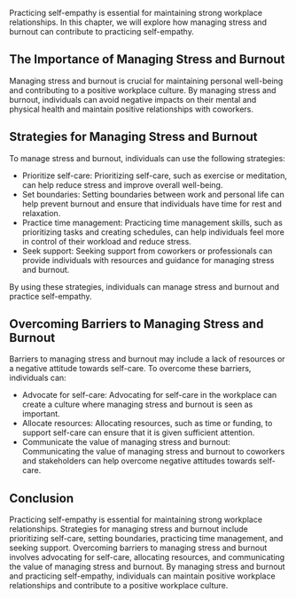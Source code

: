 
Practicing self-empathy is essential for maintaining strong workplace relationships. In this chapter, we will explore how managing stress and burnout can contribute to practicing self-empathy.

The Importance of Managing Stress and Burnout
---------------------------------------------

Managing stress and burnout is crucial for maintaining personal well-being and contributing to a positive workplace culture. By managing stress and burnout, individuals can avoid negative impacts on their mental and physical health and maintain positive relationships with coworkers.

Strategies for Managing Stress and Burnout
------------------------------------------

To manage stress and burnout, individuals can use the following strategies:

* Prioritize self-care: Prioritizing self-care, such as exercise or meditation, can help reduce stress and improve overall well-being.
* Set boundaries: Setting boundaries between work and personal life can help prevent burnout and ensure that individuals have time for rest and relaxation.
* Practice time management: Practicing time management skills, such as prioritizing tasks and creating schedules, can help individuals feel more in control of their workload and reduce stress.
* Seek support: Seeking support from coworkers or professionals can provide individuals with resources and guidance for managing stress and burnout.

By using these strategies, individuals can manage stress and burnout and practice self-empathy.

Overcoming Barriers to Managing Stress and Burnout
--------------------------------------------------

Barriers to managing stress and burnout may include a lack of resources or a negative attitude towards self-care. To overcome these barriers, individuals can:

* Advocate for self-care: Advocating for self-care in the workplace can create a culture where managing stress and burnout is seen as important.
* Allocate resources: Allocating resources, such as time or funding, to support self-care can ensure that it is given sufficient attention.
* Communicate the value of managing stress and burnout: Communicating the value of managing stress and burnout to coworkers and stakeholders can help overcome negative attitudes towards self-care.

Conclusion
----------

Practicing self-empathy is essential for maintaining strong workplace relationships. Strategies for managing stress and burnout include prioritizing self-care, setting boundaries, practicing time management, and seeking support. Overcoming barriers to managing stress and burnout involves advocating for self-care, allocating resources, and communicating the value of managing stress and burnout. By managing stress and burnout and practicing self-empathy, individuals can maintain positive workplace relationships and contribute to a positive workplace culture.

